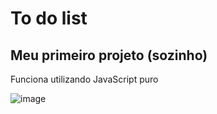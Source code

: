 # To do list
## Meu primeiro projeto (sozinho)

Funciona utilizando JavaScript puro

![image](https://user-images.githubusercontent.com/72417905/138020219-cb931835-4c14-4cef-9302-19e4fd95eaf2.png)
